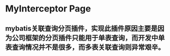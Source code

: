 # MyInterceptor Page
## mybatis关联查询分页插件，实现此插件原因主要是因为公司框架的分页插件只能用于单表查询，而开发中单表查询情况并不是很多，而多表关联查询则异常艰辛。
